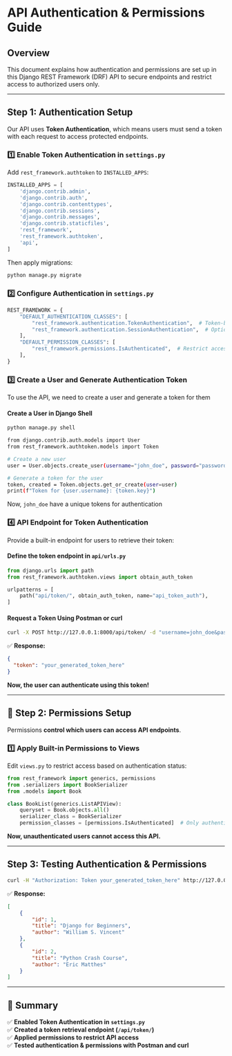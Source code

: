 # API Authentication & Permissions Guide

## Overview

This document explains how authentication and permissions are set up in this Django REST Framework (DRF) API to secure endpoints and restrict access to authorized users only.

---

## Step 1: Authentication Setup

Our API uses **Token Authentication**, which means users must send a token with each request to access protected endpoints.

### 1️⃣ Enable Token Authentication in `settings.py`

Add `rest_framework.authtoken` to `INSTALLED_APPS`:

```python
INSTALLED_APPS = [
    'django.contrib.admin',
    'django.contrib.auth',
    'django.contrib.contenttypes',
    'django.contrib.sessions',
    'django.contrib.messages',
    'django.contrib.staticfiles',
    'rest_framework',
    'rest_framework.authtoken',
    'api',
]
```

Then apply migrations:

```bash
python manage.py migrate
```

### 2️⃣ Configure Authentication in `settings.py`

```python
REST_FRAMEWORK = {
    "DEFAULT_AUTHENTICATION_CLASSES": [
        "rest_framework.authentication.TokenAuthentication",  # Token-based authentication
        "rest_framework.authentication.SessionAuthentication",  # Optional for Django Admin login
    ],
    "DEFAULT_PERMISSION_CLASSES": [
        "rest_framework.permissions.IsAuthenticated",  # Restrict access to authenticated users
    ],
}
```

### 3️⃣ Create a User and Generate Authentication Token

To use the API, we need to create a user and generate a token for them

#### Create a User in Django Shell

```bash
python manage.py shell

from django.contrib.auth.models import User
from rest_framework.authtoken.models import Token

# Create a new user
user = User.objects.create_user(username="john_doe", password="password123")

# Generate a token for the user
token, created = Token.objects.get_or_create(user=user)
print(f"Token for {user.username}: {token.key}")
```

Now, `john_doe` have a unique tokens for authentication

### 4️⃣ API Endpoint for Token Authentication

Provide a built-in endpoint for users to retrieve their token:

#### Define the token endpoint in `api/urls.py`

```python
from django.urls import path
from rest_framework.authtoken.views import obtain_auth_token

urlpatterns = [
    path("api/token/", obtain_auth_token, name="api_token_auth"),
]
```

#### Request a Token Using Postman or curl

```bash
curl -X POST http://127.0.0.1:8000/api/token/ -d "username=john_doe&password=password123"
```

✅ **Response:**

```json
{
  "token": "your_generated_token_here"
}
```

**Now, the user can authenticate using this token!**

---

## 🔑 Step 2: Permissions Setup

Permissions **control which users can access API endpoints**.

### 1️⃣ Apply Built-in Permissions to Views

Edit `views.py` to restrict access based on authentication status:

```python
from rest_framework import generics, permissions
from .serializers import BookSerializer
from .models import Book

class BookList(generics.ListAPIView):
    queryset = Book.objects.all()
    serializer_class = BookSerializer
    permission_classes = [permissions.IsAuthenticated]  # Only authenticated users can access
```

 **Now, unauthenticated users cannot access this API.**

---

## Step 3: Testing Authentication & Permissions

```bash
curl -H "Authorization: Token your_generated_token_here" http://127.0.0.1:8000/api/books/
```

✅ **Response:**

```json
[
    {
        "id": 1,
        "title": "Django for Beginners",
        "author": "William S. Vincent"
    },
    {
        "id": 2,
        "title": "Python Crash Course",
        "author": "Eric Matthes"
    }
]
```

---

## 📌 Summary

✅ **Enabled Token Authentication in `settings.py`**  
✅ **Created a token retrieval endpoint (`/api/token/`)**  
✅ **Applied permissions to restrict API access**  
✅ **Tested authentication & permissions with Postman and curl**
